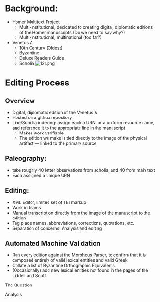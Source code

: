 # Background:
- Homer Multitext Project
	- Multi-institutional, dedicated to creating digital, diplomatic editions of the Homer manuscripts (Do we need to say why?)
	- Multi-institutional, multinational (too far?)
- Venetus A
	- 10th Century (Oldest)
	- Byzantine
	- Deluxe Readers Guide
	- Scholia
![12r.png](raw.githubusercontent.com/hmteditors/hmt-22/master/keystone/12r.png)

# Editing Process

## Overview
- Digital, diplomatic edition of the Venetus A
- Hosted on a github repository
- Line/Scholia indexing: assign each a URN, or a uniform resource name, and reference it to the appropriate line in the 		manuscript	
	- Makes work verifiable
	- The edition we make is tied directly to the image of the physical artifact — linked to the primary source
	
## Paleography: 
- take roughly 40 letter observations from scholia, and 40 from main text		
- Each assigned a unique URN
	
## Editing:
- XML Editor, limited set of TEI markup	
- Work in teams
- Manual transcription directly from the image of the manuscript to the edition	
- Tag place names, abbreviations, corrections, quotations, etc.
- Separation of concerns: Analysis and editing
	
## Automated Machine Validation
- Run every edition against the Morpheus Parser, to confirm that it is composed entirely of valid lexical entities and 	valid Greek 
- Collate a list of Byzantine Orthographic Equivalents
- (Occasionally) add new lexical entities not found in the pages of the Liddell and Scott
	

	


The Question

Analysis

